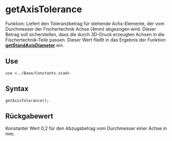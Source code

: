 # getAxisTolerance

Funktion: Liefert den Toleranzbetrag für stehende Achs-Elemente, der vom Durchmesser der Fischertechnik Achse (4mm) abgezogen wird. Dieser Betrag soll sicherstellen, dass die durch 3D-Druck erzeugten Achsen in die Fischertechnik-Teile passen. Dieser Wert fließt in das Ergebnis der Funktion [__getStandAxisDiameter__](getStandAxisDiameter.md) ein.

## Use
```
use <../Base/Constants.scad>
```

## Syntax
```
getAxisTolerance();
```

## Rückgabewert
Konstanter Wert 0,2 für den Abzugsbetrag vom Durchmesser einer Achse in mm.
